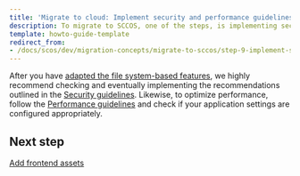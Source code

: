 ```yaml
---
title: 'Migrate to cloud: Implement security and performance guidelines'
description: To migrate to SCCOS, one of the steps, is implementing security and performance guidelines.
template: howto-guide-template
redirect_from:
- /docs/scos/dev/migration-concepts/migrate-to-sccos/step-9-implement-security-and-performance-guidelines.html
---
```


After you have [adapted the file system-based features](/docs/scos/dev/migration-concepts/migrate-to-sccos/step-8-adapt-the-filesystem-based-features.html), we highly recommend checking and eventually implementing the recommendations outlined in the [Security guidelines](/docs/dg/dev/guidelines/security-guidelines.html).
Likewise, to optimize performance, follow the [Performance guidelines](/docs/dg/dev/guidelines/performance-guidelines/general-performance-guidelines.html) and check if your application settings are configured appropriately.

## Next step

[Add frontend assets](/docs/scos/dev/migration-concepts/migrate-to-sccos/step-10-add-frontend-assets.html)

